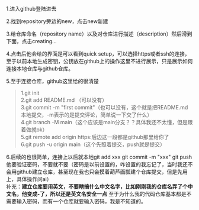 1.进入github登陆进去  

2.找到repository旁边的new，点击new新建  

3.给仓库命名（repository name）以及对仓库进行描述（description）然后滑到下面，点击creating...  

4.点击后他会给的界面是可以看到quick setup，可以选择https或者ssh的连接，至于以前本地生成密钥，公钥放在github上的操作这里不进行展示，只是展示如何连接本地仓库与github仓库。  

5.至于连接仓库，github这里给的很清楚  
> 1.git init  
2.git add README.md （可以没有）  
3.git commit -m "first commit"（也可以没有，这个就是把README.md本地提交，-m表示的是提交评论，简单说一下交了什么）  
4.git branch -M main（这个应该是main分支？？具体我还不太懂，但是跟着做就ok）  
5.git remote add origin https:后边这一段都是github那里给你了  
6.git push -u origin main（这个先照着提交，push就是提交）  

6.后续的也很简单，连接上以后就本地git add xxx git commit -m "xxx" git push  
他要验证密码，不要就不要（密码是以前设置的，咋设置的我忘记了，当时我还不会用github建立仓库，甚至现在我也只会摸着葫芦画瓢建个仓库提交，但是先用上，具体操作问ai）  
补充：**建立仓库要用英文，不要瞎搞什么中文名字，比如刚刚我的仓库名弄了个中文名，他变成-了，所以还是英文名安全一点**
至于为什么我的代码仓库基本都是不需要输入密码，而有一个仓库就要输入密码，我是不知道的。

